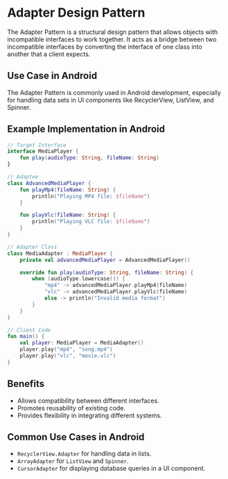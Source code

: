 # Adapter Design Pattern

The Adapter Pattern is a structural design pattern that allows objects with incompatible interfaces to work together. It acts as a bridge between two incompatible interfaces by converting the interface of one class into another that a client expects.

## Use Case in Android
The Adapter Pattern is commonly used in Android development, especially for handling data sets in UI components like RecyclerView, ListView, and Spinner.

## Example Implementation in Android

```kotlin
// Target Interface
interface MediaPlayer {
    fun play(audioType: String, fileName: String)
}

// Adaptee
class AdvancedMediaPlayer {
    fun playMp4(fileName: String) {
        println("Playing MP4 file: $fileName")
    }

    fun playVlc(fileName: String) {
        println("Playing VLC file: $fileName")
    }
}

// Adapter Class
class MediaAdapter : MediaPlayer {
    private val advancedMediaPlayer = AdvancedMediaPlayer()

    override fun play(audioType: String, fileName: String) {
        when (audioType.lowercase()) {
            "mp4" -> advancedMediaPlayer.playMp4(fileName)
            "vlc" -> advancedMediaPlayer.playVlc(fileName)
            else -> println("Invalid media format")
        }
    }
}

// Client Code
fun main() {
    val player: MediaPlayer = MediaAdapter()
    player.play("mp4", "song.mp4")
    player.play("vlc", "movie.vlc")
}
```

## Benefits
- Allows compatibility between different interfaces.
- Promotes reusability of existing code.
- Provides flexibility in integrating different systems.

## Common Use Cases in Android
- `RecyclerView.Adapter` for handling data in lists.
- `ArrayAdapter` for `ListView` and `Spinner`.
- `CursorAdapter` for displaying database queries in a UI component.

